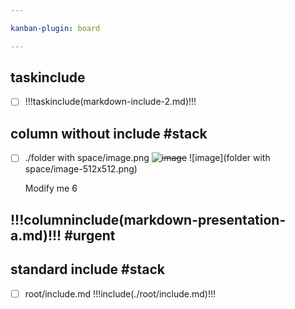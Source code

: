 ```yaml
---

kanban-plugin: board

---
```


## taskinclude
- [ ] !!!taskinclude(markdown-include-2.md)!!!

## column without include #stack
- [ ] ./folder with space/image.png
  ~~![image](/Users/rspoerri/_REPOSITORIES/_TINKERING_REPOs/markdown-kanban-obsidian/tests/folder%20wath%20space/image-512x512.png)~~ ![image](folder with space/image-512x512.png)
  
  Modify me 6

## !!!columninclude(markdown-presentation-a.md)!!! #urgent

## standard include #stack
- [ ] root/include.md
  !!!include(./root/include.md)!!!


